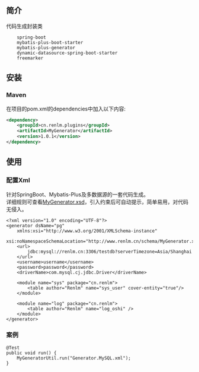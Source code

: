 ## 简介
代码生成封装类
```
	spring-boot
	mybatis-plus-boot-starter
	mybatis-plus-generator
	dynamic-datasource-spring-boot-starter
	freemarker
```

## 安装
### Maven
在项目的pom.xml的dependencies中加入以下内容:

```xml
<dependency>
    <groupId>cn.renlm.plugins</groupId>
    <artifactId>MyGenerator</artifactId>
    <version>1.0.1</version>
</dependency>
```

## 使用
### 配置Xml
针对SpringBoot、Mybatis-Plus及多数据源的一套代码生成。<br/>
详细规则可查看[MyGenerator.xsd](http://www.renlm.cn/schema/MyGenerator.xsd)，引入约束后可自动提示，简单易用，对代码无侵入。

```
<?xml version="1.0" encoding="UTF-8"?>
<generator dsName="pg"
	xmlns:xsi="http://www.w3.org/2001/XMLSchema-instance"
	xsi:noNamespaceSchemaLocation="http://www.renlm.cn/schema/MyGenerator.xsd">
	<url>
		jdbc:mysql://renlm.cn:3306/testdb?serverTimezone=Asia/Shanghai
	</url>
	<username>username</username>
	<password>password</password>
	<driverName>com.mysql.cj.jdbc.Driver</driverName>

	<module name="sys" package="cn.renlm">
		<table author="Renlm" name="sys_user" cover-entity="true"/>
	</module>

	<module name="log" package="cn.renlm">
		<table author="Renlm" name="log_oshi" />
	</module>
</generator>
```

### 案例

```
@Test
public void run() {
	MyGeneratorUtil.run("Generator.MySQL.xml");
}
```